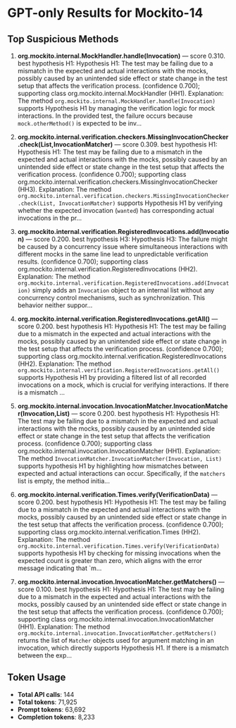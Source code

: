 # GPT-only Results for Mockito-14

## Top Suspicious Methods

1. **org.mockito.internal.MockHandler.handle(Invocation)** — score 0.310. best hypothesis H1: Hypothesis H1: The test may be failing due to a mismatch in the expected and actual interactions with the mocks, possibly caused by an unintended side effect or state change in the test setup that affects the verification process. (confidence 0.700); supporting class org.mockito.internal.MockHandler (HH1).
    Explanation: The method `org.mockito.internal.MockHandler.handle(Invocation)` supports Hypothesis H1 by managing the verification logic for mock interactions. In the provided test, the failure occurs because `mock.otherMethod()` is expected to be inv...

2. **org.mockito.internal.verification.checkers.MissingInvocationChecker.check(List,InvocationMatcher)** — score 0.309. best hypothesis H1: Hypothesis H1: The test may be failing due to a mismatch in the expected and actual interactions with the mocks, possibly caused by an unintended side effect or state change in the test setup that affects the verification process. (confidence 0.700); supporting class org.mockito.internal.verification.checkers.MissingInvocationChecker (HH3).
    Explanation: The method `org.mockito.internal.verification.checkers.MissingInvocationChecker.check(List, InvocationMatcher)` supports Hypothesis H1 by verifying whether the expected invocation (`wanted`) has corresponding actual invocations in the pr...

3. **org.mockito.internal.verification.RegisteredInvocations.add(Invocation)** — score 0.200. best hypothesis H3: Hypothesis H3: The failure might be caused by a concurrency issue where simultaneous interactions with different mocks in the same line lead to unpredictable verification results. (confidence 0.700); supporting class org.mockito.internal.verification.RegisteredInvocations (HH2).
    Explanation: The method `org.mockito.internal.verification.RegisteredInvocations.add(Invocation)` simply adds an `Invocation` object to an internal list without any concurrency control mechanisms, such as synchronization. This behavior neither suppor...

4. **org.mockito.internal.verification.RegisteredInvocations.getAll()** — score 0.200. best hypothesis H1: Hypothesis H1: The test may be failing due to a mismatch in the expected and actual interactions with the mocks, possibly caused by an unintended side effect or state change in the test setup that affects the verification process. (confidence 0.700); supporting class org.mockito.internal.verification.RegisteredInvocations (HH2).
    Explanation: The method `org.mockito.internal.verification.RegisteredInvocations.getAll()` supports Hypothesis H1 by providing a filtered list of all recorded invocations on a mock, which is crucial for verifying interactions. If there is a mismatch ...

5. **org.mockito.internal.invocation.InvocationMatcher.InvocationMatcher(Invocation,List)** — score 0.200. best hypothesis H1: Hypothesis H1: The test may be failing due to a mismatch in the expected and actual interactions with the mocks, possibly caused by an unintended side effect or state change in the test setup that affects the verification process. (confidence 0.700); supporting class org.mockito.internal.invocation.InvocationMatcher (HH1).
    Explanation: The method `InvocationMatcher.InvocationMatcher(Invocation, List)` supports hypothesis H1 by highlighting how mismatches between expected and actual interactions can occur. Specifically, if the `matchers` list is empty, the method initia...

6. **org.mockito.internal.verification.Times.verify(VerificationData)** — score 0.200. best hypothesis H1: Hypothesis H1: The test may be failing due to a mismatch in the expected and actual interactions with the mocks, possibly caused by an unintended side effect or state change in the test setup that affects the verification process. (confidence 0.700); supporting class org.mockito.internal.verification.Times (HH2).
    Explanation: The method `org.mockito.internal.verification.Times.verify(VerificationData)` supports hypothesis H1 by checking for missing invocations when the expected count is greater than zero, which aligns with the error message indicating that `m...

7. **org.mockito.internal.invocation.InvocationMatcher.getMatchers()** — score 0.100. best hypothesis H1: Hypothesis H1: The test may be failing due to a mismatch in the expected and actual interactions with the mocks, possibly caused by an unintended side effect or state change in the test setup that affects the verification process. (confidence 0.700); supporting class org.mockito.internal.invocation.InvocationMatcher (HH1).
    Explanation: The method `org.mockito.internal.invocation.InvocationMatcher.getMatchers()` returns the list of `Matcher` objects used for argument matching in an invocation, which directly supports Hypothesis H1. If there is a mismatch between the exp...


## Token Usage

- **Total API calls**: 144
- **Total tokens**: 71,925
- **Prompt tokens**: 63,692
- **Completion tokens**: 8,233
